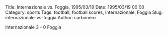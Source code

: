 Title: Internazionale vs. Foggia, 1995/03/19
Date: 1995/03/19 00:00
Category: sports
Tags: football, football scores, Internazionale, Foggia
Slug: internazionale-vs-foggia
Author: carbonero


Internazionale 3 - 0 Foggia
